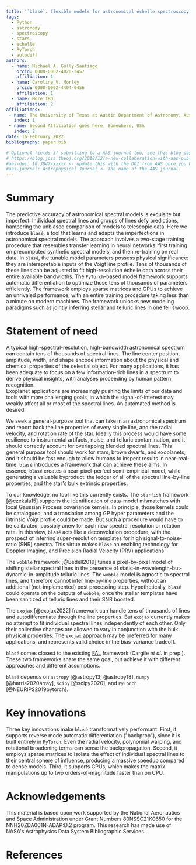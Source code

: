 ```yaml
---
title: '`blasé`: flexible models for astronomical échelle spectroscopy built on `PyTorch`'
tags:
  - Python
  - astronomy
  - spectroscopy
  - stars
  - echelle
  - PyTorch
  - autodiff
authors:
  - name: Michael A. Gully-Santiago
    orcid: 0000-0002-4020-3457
    affiliation: 1
  - name: Caroline V. Morley
    orcid: 0000-0002-4404-0456
    affiliation: 1
  - name: More TBD
    affiliation: 2
affiliations:
 - name: The University of Texas at Austin Department of Astronomy, Austin, TX, USA
   index: 1
 - name: Second Affiliation goes here, Somewhere, USA
   index: 2
date: 16 February 2022
bibliography: paper.bib

# Optional fields if submitting to a AAS journal too, see this blog post:
# https://blog.joss.theoj.org/2018/12/a-new-collaboration-with-aas-publishing
#aas-doi: 10.3847/xxxxx <- update this with the DOI from AAS once you know it.
#aas-journal: Astrophysical Journal <- The name of the AAS journal.
---
```


# Summary

The predictive accuracy of astronomical spectral models is exquisite but imperfect.  Individual spectral lines and groups of lines defy predictions, hampering the unbiased comparison of models to telescopic data.  Here we introduce `blasé`, a tool that learns and adapts the imperfections in astronomical spectral models.  The approach involves a two-stage training procedure that resembles transfer learning in neural networks: first training on precomputed synthetic spectral models, and then re-training on real data.  In `blasé`, the tunable model parameters possess physical significance: they are interepretable inputs of the Voigt line profile.  Tens of thousands of these lines can be adjusted to fit high-resolution échelle data across their entire available bandwidths.  The `PyTorch`-based model framework supports automatic differentiation to optimize those tens of thousands of parameters efficiently.  The framework employs sparse matrices and GPUs to achieve an unrivaled performance, with an entire training procedure taking less than a minute on modern machines.  The framework unlocks new modeling paradigms such as jointly inferring stellar and telluric lines in one fell swoop.


# Statement of need

A typical high-spectral-resolution, high-bandwidth astronomical spectrum can contain tens of thousands of spectral lines.  The line center position, amplitude, width, and shape encode information about the physical and chemical properties of the celestial object.  For many applications, it has been adequate to focus on a few information-rich lines in a spectrum to derive physical insights, with analyses proceeding by human pattern recognition.  
Exoplanet applications are increasingly pushing the limits of our data and tools with more challenging goals, in which the signal-of-interest may weakly affect all or most of the spectral lines. An automated method is desired.  

We seek a general-purpose tool that can take in an astronomical spectrum and report back the line properties of every single line, and the radial velocity, and rotation rate of the star.  Ideally this process would have some resilience to instrumental artifacts, noise, and telluric contamination, and it should correctly account for overlapping blended spectral lines.  This general purpose tool should work for stars, brown dwarfs, and exoplanets, and it should be fast enough to allow humans to inspect results in near-real-time.  `blasé` introduces a framework that can achieve these aims.  In essence, `blasé` creates a near-pixel-perfect semi-empirical model, while generating a valuable byproduct: the ledger of all of the spectral line-by-line properties, and the star's bulk extrinsic properties.

To our knowledge, no tool like this currently exists.  The `starfish` framework [@czekala15] supports the identification of data-model mismatches with local Gaussian Process covariance kernels.  In principle, those kernels could be catalogued, and a translation among GP hyper parameters and the intrinsic Voigt profile could be made.  But such a procedure would have to be calibrated, possibly anew for each new spectral resolution or rotation rate.  In this view, `blasé` acts like a deconvolution procedure, with the prospect of inferring super-resolution templates for high signal-to-noise-ratio (SNR) spectra.  This virtue makes `blasé` an enabling technology for Doppler Imaging, and Precision Radial Velocity (PRV) applications.

The `wobble` framework [@Bedell2019] tunes a pixel-by-pixel model of shifting stellar spectral lines in the presence of static-in-wavelength-but-dynamic-in-amplitude telluric lines.  The `wobble` model is agnostic to spectral lines, and therefore cannot infer line-by-line properties, without an additional (not-implemented) post processing step.  Hypothetically, `blasé` could operate on the outputs of `wobble`, once the stellar templates have been sanitized of telluric lines and their SNR boosted.

The `exojax` [@exojax2022] framework can handle tens of thousands of lines and autodifferentiate through the line properties.  But `exojax` currently makes no attempt to fit individual spectral lines independently of each other.  Only their collective changes are allowed to vary in conjunction with the bulk physical properties.  The `exojax` approach may be preferred for many applications, and represents valid choice in the bias-variance tradeoff.

`blasé` comes closest to the existing [FAL](https://github.com/pacargile/FAL) framework (Cargile *et al.* in prep.).  These two frameworks share the same goal, but achieve it with different approaches and different assumptions.

`blasé` depends on `astropy` [@astropy13; @astropy18], `numpy` [@harris2020array], `scipy` [@scipy2020], and `PyTorch` [@NEURIPS2019pytorch].


# Key innovations

Three key innovations make `blasé` transformatively performant.  First, it supports reverse mode automatic differentiation ("backprop"), since it is built entirely in `PyTorch`.  Even the radial velocity, polynomial warping, and rotational broadening terms can sense the backpropagation.  Second, it employs sparse matrices to isolate the effect of individual spectral lines to their central sphere of influence, producing a massive speedup compared to dense models.  Third, it supports GPUs, which makes the matrix manipulations up to two orders-of-magnitude faster than on CPU.

# Acknowledgements

This material is based upon work supported by the National Aeronautics and Space Administration under Grant Numbers 80NSSC21K0650 for the NNH20ZDA001N-ADAP:D.2 program.  This research has made use of NASA's Astrophysics Data System Bibliographic Services.  

# References